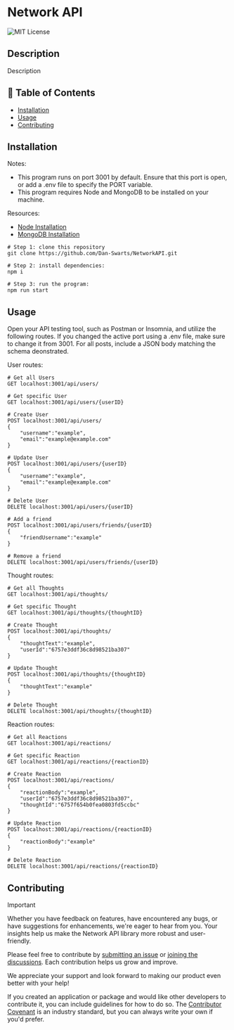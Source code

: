 # Network API
![MIT License](https://img.shields.io/badge/License-MIT-green) 
## Description

Description

## 📁 Table of Contents
- [Installation](#installation)
- [Usage](#usage)
- [Contributing](#contributing)

## Installation

Notes: 
- This program runs on port 3001 by default. Ensure that this port is open, or add a .env file to specify the PORT variable. 
- This program requires Node and MongoDB to be installed on your machine.

Resources:
- [Node Installation](https://nodejs.org/en/download/package-manager)
- [MongoDB Installation](https://coding-boot-camp.github.io/full-stack/mongodb/how-to-install-mongodb)

```shell
# Step 1: clone this repository
git clone https://github.com/Dan-Swarts/NetworkAPI.git

# Step 2: install dependencies:
npm i

# Step 3: run the program:
npm run start

```

## Usage

Open your API testing tool, such as Postman or Insomnia, and utilize the following routes. If you changed the active port using a .env file, make sure to change it from 3001. For all posts, include a JSON body matching the schema deonstrated. 

User routes:
```shell
# Get all Users
GET localhost:3001/api/users/

# Get specific User
GET localhost:3001/api/users/{userID}

# Create User
POST localhost:3001/api/users/
{
	"username":"example",
	"email":"example@example.com"
}

# Update User
POST localhost:3001/api/users/{userID}
{
	"username":"example",
	"email":"example@example.com"
}

# Delete User
DELETE localhost:3001/api/users/{userID}

# Add a friend
POST localhost:3001/api/users/friends/{userID}
{
	"friendUsername":"example"
}

# Remove a friend
DELETE localhost:3001/api/users/friends/{userID}
```


Thought routes:
```shell
# Get all Thoughts
GET localhost:3001/api/thoughts/

# Get specific Thought
GET localhost:3001/api/thoughts/{thoughtID}

# Create Thought
POST localhost:3001/api/thoughts/
{
	"thoughtText":"example",
	"userId":"6757e3ddf36c8d98521ba307"
}

# Update Thought
POST localhost:3001/api/thoughts/{thoughtID}
{
	"thoughtText":"example"
}

# Delete Thought
DELETE localhost:3001/api/thoughts/{thoughtID}
```

Reaction routes:
```shell
# Get all Reactions
GET localhost:3001/api/reactions/

# Get specific Reaction
GET localhost:3001/api/reactions/{reactionID}

# Create Reaction
POST localhost:3001/api/reactions/
{
	"reactionBody":"example",
	"userId":"6757e3ddf36c8d98521ba307",
	"thoughtId":"6757f654b0fea0803fd5ccbc"
}

# Update Reaction
POST localhost:3001/api/reactions/{reactionID}
{
	"reactionBody":"example"
}

# Delete Reaction
DELETE localhost:3001/api/reactions/{reactionID}
```


## Contributing

> [!IMPORTANT]
> Whether you have feedback on features, have encountered any bugs, or have suggestions for enhancements, we're eager to hear from you. Your insights help us make the Network API library more robust and user-friendly.

Please feel free to contribute by [submitting an issue](https://github.com/Dan-Swarts/NetworkAPI) or [joining the discussions](https://github.com/Dan-Swarts/NetworkAPI). Each contribution helps us grow and improve.

We appreciate your support and look forward to making our product even better with your help!

If you created an application or package and would like other developers to contribute it, you can include guidelines for how to do so. The [Contributor Covenant](https://www.contributor-covenant.org/) is an industry standard, but you can always write your own if you'd prefer.